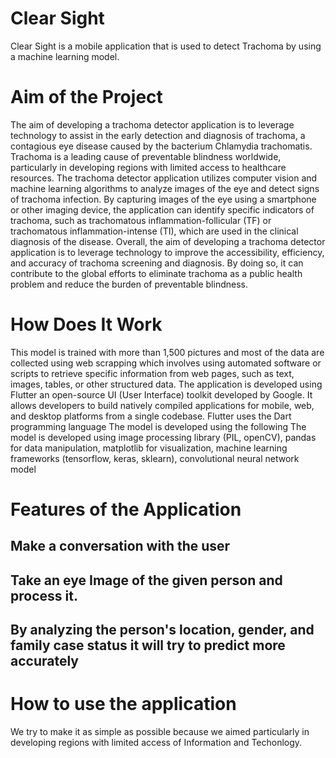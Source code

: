 # Clear Sight
Clear Sight is a mobile application that is used to detect Trachoma by using a machine learning model.

# Aim of the Project
The aim of developing a trachoma detector application is to leverage technology to assist in the early detection and diagnosis of trachoma, a contagious eye disease caused by the bacterium Chlamydia trachomatis. Trachoma is a leading cause of preventable blindness worldwide, particularly in developing regions with limited access to healthcare resources.
The trachoma detector application utilizes computer vision and machine learning algorithms to analyze images of the eye and detect signs of trachoma infection. By capturing images of the eye using a smartphone or other imaging device, the application can identify specific indicators of trachoma, such as trachomatous inflammation-follicular (TF) or trachomatous inflammation-intense (TI), which are used in the clinical diagnosis of the disease.
Overall, the aim of developing a trachoma detector application is to leverage technology to improve the accessibility, efficiency, and accuracy of trachoma screening and diagnosis. By doing so, it can contribute to the global efforts to eliminate trachoma as a public health problem and reduce the burden of preventable blindness.

# How Does It Work
This model is trained with more than 1,500 pictures and most of the data are collected using web scrapping which involves using automated software or scripts to retrieve specific information from web pages, such as text, images, tables, or other structured data.
The application is developed using Flutter an open-source UI (User Interface) toolkit developed by Google. It allows developers to build natively compiled applications for mobile, web, and desktop platforms from a single codebase. Flutter uses the Dart programming language
The model is developed using the following The model is developed using image processing library (PIL, openCV), pandas for data manipulation, matplotlib for visualization, machine learning frameworks (tensorflow, keras, sklearn), convolutional neural network model 


# Features of the Application
## Make a conversation with the user 
## Take an eye Image of the given person and process it. 
## By analyzing the person's location, gender, and family case status it will try to predict more accurately 

# How to use the application 
We try to make it as simple as possible because we aimed particularly in developing regions with limited access of Information and Techonlogy.

